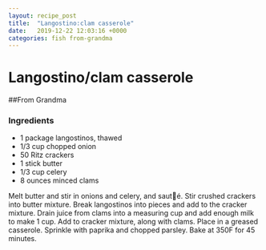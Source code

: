 ```yaml
---
layout: recipe_post
title:  "Langostino:clam casserole"
date:   2019-12-22 12:03:16 +0000
categories: fish from-grandma
---
```


# Langostino/clam casserole
##From Grandma
### Ingredients
* 1 package langostinos, thawed
* 1/3 cup chopped onion
* 50 Ritz crackers
* 1 stick butter
* 1/3 cup celery
* 8 ounces minced clams


Melt butter and stir in onions and celery, and sauté. Stir crushed crackers into butter mixture. Break langostinos into pieces and add to the cracker mixture. Drain juice from clams into a measuring cup and add enough milk to make 1 cup. Add to cracker mixture, along with clams. Place in a greased casserole. Sprinkle with paprika and chopped parsley. Bake at 350F for 45 minutes.
